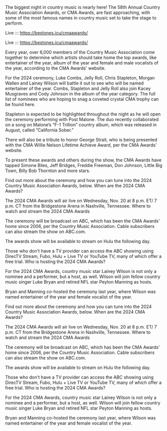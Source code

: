 The biggest night in country music is nearly here! The 58th Annual Country Music Association Awards, or CMA Awards, are fast approaching, with some of the most famous names in country music set to take the stage to perform. 

Live ::: https://bestones.icu/cmaawards/

Live ::: https://bestones.icu/cmaawards/

Every year, over 6,000 members of the Country Music Association come together to determine which artists should take home the top awards, like entertainer of the year, album of the year and female and male vocalists of the year, according to the CMA Awards' website. 

For the 2024 ceremony, Luke Combs, Jelly Roll, Chris Stapleton, Morgan Wallen and Lainey Wilson will battle it out to see who will be named entertainer of the year. Combs, Stapleton and Jelly Roll also join Kacey Musgraves and Cody Johnson in the album of the year category. The full list of nominees who are hoping to snag a coveted crystal CMA trophy can be found here. 

Stapleton is expected to be highlighted throughout the night as he will open the ceremony performing with Post Malone. The duo recently collaborated on a song on Malone’s “F-1 Trillion” country album, which was released in August, called “California Sober.” 

There will also be a tribute to honor George Strait, who is being presented with the CMA Willie Nelson Lifetime Achieve Award, per the CMA Awards' website.

To present these awards and others during the show, the CMA Awards have tapped Simone Biles, Jeff Bridges, Freddie Freeman, Don Johnson, Little Big Town, Billy Bob Thornton and more stars. 

Find out more about the ceremony and how you can tune into the 2024 Country Music Association Awards, below. 
When are the 2024 CMA Awards?

The 2024 CMA Awards will air live on Wednesday, Nov. 20 at 8 p.m. ET/ 7 p.m. CT from the Bridgestone Arena in Nashville, Tennessee. 
Where to watch and stream the 2024 CMA Awards

The ceremony will be broadcast on ABC, which has been the CMA Awards' home since 2006, per the Country Music Association. Cable subscribers can also stream the show on ABC.com.

The awards show will be available to stream on Hulu the following day.

Those who don’t have a TV provider can access the ABC showing using DirecTV Stream, Fubo, Hulu + Live TV or YouTube TV, many of which offer a free trial. 
Who is hosting the 2024 CMA Awards?

For the 2024 CMA Awards, country music star Lainey Wilson is not only a nominee and a performer, but a host, as well. Wilson will join fellow country music singer Luke Bryan and retired NFL star Peyton Manning as hosts.

Bryan and Manning co-hosted the ceremony last year, where Wilson was named entertainer of the year and female vocalist of the year.

Find out more about the ceremony and how you can tune into the 2024 Country Music Association Awards, below. 
When are the 2024 CMA Awards?

The 2024 CMA Awards will air live on Wednesday, Nov. 20 at 8 p.m. ET/ 7 p.m. CT from the Bridgestone Arena in Nashville, Tennessee. 
Where to watch and stream the 2024 CMA Awards

The ceremony will be broadcast on ABC, which has been the CMA Awards' home since 2006, per the Country Music Association. Cable subscribers can also stream the show on ABC.com.

The awards show will be available to stream on Hulu the following day.

Those who don’t have a TV provider can access the ABC showing using DirecTV Stream, Fubo, Hulu + Live TV or YouTube TV, many of which offer a free trial. 
Who is hosting the 2024 CMA Awards?

For the 2024 CMA Awards, country music star Lainey Wilson is not only a nominee and a performer, but a host, as well. Wilson will join fellow country music singer Luke Bryan and retired NFL star Peyton Manning as hosts.

Bryan and Manning co-hosted the ceremony last year, where Wilson was named entertainer of the year and female vocalist of the year.
